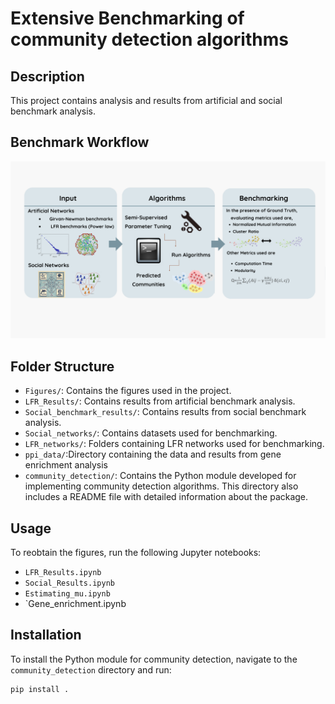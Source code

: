 # Extensive Benchmarking of community detection algorithms

## Description
This project contains analysis and results from artificial and social benchmark analysis.

## Benchmark Workflow
![Benchmark Workflow](Figures/Fig4.png)

## Folder Structure
- `Figures/`: Contains the figures used in the project.
- `LFR_Results/`: Contains results from artificial benchmark analysis.
- `Social_benchmark_results/`: Contains results from social benchmark analysis.
- `Social_networks/`: Contains datasets used for benchmarking.
- `LFR_networks/`: Folders containing LFR networks used for benchmarking.
- `ppi_data/`:Directory containing the data and results from gene enrichment analysis
- `community_detection/`: Contains the Python module developed for implementing community detection algorithms. This directory also includes a README file with detailed information about the package.

## Usage
To reobtain the figures, run the following Jupyter notebooks:
- `LFR_Results.ipynb`
- `Social_Results.ipynb`
- `Estimating_mu.ipynb`
- `Gene_enrichment.ipynb


## Installation
To install the Python module for community detection, navigate to the `community_detection` directory and run:

```bash
pip install .
```
